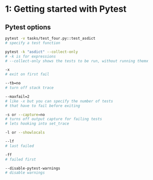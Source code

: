 # 1: Getting started with Pytest

## Pytest options

```bash
pytest -v tasks/test_four.py::test_asdict
# specify a test function
```

```bash
pytest -k "asdict" --collect-only
# -k is for expressions
# --collect-only shows the tests to be run, without running themx
```

```bash
-x
# exit on first fail
```

```bash
--tb=no
# turn off stack trace
```

```bash
--maxfail=2
# like -x but you can specify the number of tests
# that have to fail before exiting
```

```bash
-s or --capture=no
# turns off output capture for failing tests
# lets hooking into set_trace
```

```bash
-l or --showlocals
```

```bash
--lf
# last failed
```

```bash
-ff
# failed first
```

```bash
--disable-pytest-warnings
# disable warnings
```
